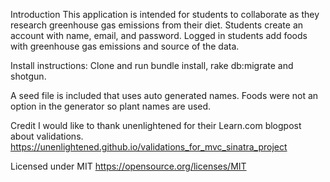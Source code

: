 Introduction
This application is intended for students to collaborate as they research greenhouse gas emissions from their diet.
Students create an account with name, email, and password.
Logged in students add foods with greenhouse gas emissions and source of the data.

Install instructions:
Clone and run bundle install, rake db:migrate and shotgun.

A seed file is included that uses auto generated names. Foods were not an option in the generator so plant names are used.

Credit
I would like to thank unenlightened for their Learn.com blogpost about validations. https://unenlightened.github.io/validations_for_mvc_sinatra_project

Licensed under MIT https://opensource.org/licenses/MIT
